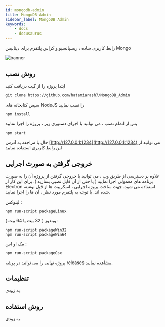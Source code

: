 ```yaml
---
id: mongodb-admin
title: MongoDB Admin
sidebar_label: MongoDB Admin
keywords:
    - docs
    - docusaurus
---
```


رابط کاربری ساده ، ریسپانسیو و کراس پلتفرم برای دیتابیس Mongo

![banner](/img/doc/2.jpg)

## روش نصب

ابتدا پروژه را از گیت دریافت کنید

```
git clone https://github.com/hatamiarash7/MongoDB_Admin
```

سپس کتابخانه های NodeJS را نصب نمایید

```
npm install
```

پس از اتمام نصب ، می توانید با اجرای دستوری زیر ، پروژه را اجرا نمایید

```
npm start
```

حال با مراجعه به آدرس [http://127.0.0.1:1234](http://127.0.0.1:1234) می توانید از این رابط کاربری استفاده نمایید

## خروجی گرفتن به صورت اجرایی

علاوه بر دسترسی از طریق وب ، می توانید با خروجی گرفتن از پروژه آن را به صورت برنامه های معمولی اجرا نمایید ( یا حتی از آن فایل نصبی بسازید ). برای این کار از Electron استفاده می شود. جهت ساخت پروژه اجرایی ، اسکریپت ها از قبل نوشته شده اند. با توجه به پلتفرم مورد نظر ، آن ها را اجرا نمایید.

لینوکس :

```
npm run-script packageLinux
```

ویندوز ( 32 بیت یا 64 بیت ) :

```
npm run-script packageWin32
npm run-script packageWin64
```

مک او اس :

```
npm run-script packageOsx
```

پروژه نهایی را می توانید در پوشه releases مشاهده نمایید.

## تنظیمات

به زودی

## روش استفاده

به زودی
